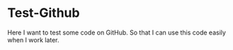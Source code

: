 # Test-Github
Here I want to test some code on GitHub. So that I can use this code easily when I work later.
